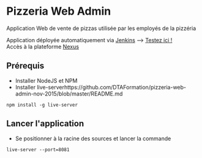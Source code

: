 # Pizzeria Web Admin
Application Web de vente de pizzas utilisée par les employés de la pizzéria

Application déployée automatiquement via [Jenkins](http://ns377570.ip-5-196-89.eu:8088/jenkins/) --> [Testez ici !](http://dtaformation.github.io/pizzeria-web-admin-nov-2015/)  
Accès à la plateforme [Nexus](http://ns377570.ip-5-196-89.eu:9000/)

## Prérequis
* Installer NodeJS et NPM
* Installer live-serverhttps://github.com/DTAFormation/pizzeria-web-admin-nov-2015/blob/master/README.md
```
npm install -g live-server
```

## Lancer l'application
* Se positionner à la racine des sources et lancer la commande
```
live-server --port=8081
```
